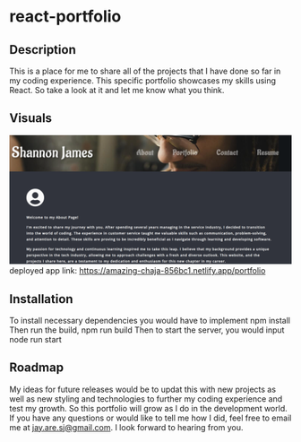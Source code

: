 # react-portfolio

## Description
This is a place for me to share all of the projects that I have done so far in my coding experience. This specific portfolio showcases my skills using React. So take a look at it and let me know what you think.

## Visuals
![React Portfolio Screenshot](<React Portfolio.png>)
deployed app link: https://amazing-chaja-856bc1.netlify.app/portfolio

## Installation
To install necessary dependencies you would have to implement npm install
Then run the build, npm run build
Then to start the server, you would input node run start

## Roadmap
My ideas for future releases would be to updat this with new projects as well as new styling and technologies to further my coding experience and test my growth. So this portfolio will grow as I do in the development world. If you have any questions or would like to tell me how I did, feel free to email me at jay.are.sj@gmail.com. I look forward to hearing from you.


